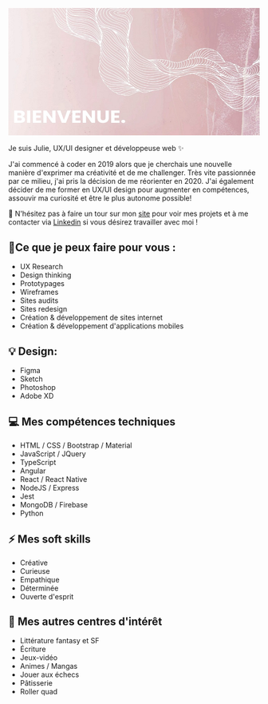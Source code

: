 ![banner image saying "Bienvenue.'](https://github.com/julie-p/julie-p/blob/main/banner-header.jpg)

Je suis Julie, UX/UI designer et développeuse web ✨

J'ai commencé à coder en 2019 alors que je cherchais une nouvelle manière d'exprimer ma créativité et de me challenger. Très vite passionnée par ce milieu, j'ai pris la décision de me réorienter en 2020. J'ai également décider de me former en UX/UI design pour augmenter en compétences, assouvir ma curiosité et être le plus autonome possible!

💬 N'hésitez pas à faire un tour sur mon [site](https://julie-developer.com) pour voir mes projets et à me contacter via [Linkedin](https://www.linkedin.com/in/julie-paupert/) si vous désirez travailler avec moi !

## 📝Ce que je peux faire pour vous :
  - UX Research
  - Design thinking
  - Prototypages
  - Wireframes
  - Sites audits
  - Sites redesign
  - Création & développement de sites internet
  - Création & développement d'applications mobiles

## 💡 Design:
  - Figma
  - Sketch
  - Photoshop
  - Adobe XD

## 💻 Mes compétences techniques

  - HTML / CSS / Bootstrap / Material
  - JavaScript / JQuery
  - TypeScript
  - Angular
  - React / React Native 
  - NodeJS / Express
  - Jest
  - MongoDB / Firebase
  - Python

## ⚡ Mes soft skills 

  - Créative
  - Curieuse
  - Empathique
  - Déterminée
  - Ouverte d'esprit
  
## 💖 Mes autres centres d'intérêt 

  - Littérature fantasy et SF
  - Écriture
  - Jeux-vidéo 
  - Animes / Mangas 
  - Jouer aux échecs
  - Pâtisserie 
  - Roller quad

<!--
## 📈 Quelques stats
![Julies's GitHub stats](https://github-readme-stats.vercel.app/api?username=julie-p&count_private=true&show_icons=true&theme=cobalt)

[![Top Langs](https://github-readme-stats.vercel.app/api/top-langs/?username=julie-p&layout=compact)](https://github.com/anuraghazra/github-readme-stats)




**julie-p/julie-p** is a ✨ _special_ ✨ repository because its `README.md` (this file) appears on your GitHub profile.

Here are some ideas to get you started:

- 🔭 I’m currently working on ...
- 🌱 I’m currently learning ...
- 👯 I’m looking to collaborate on ...
- 🤔 I’m looking for help with ...
- 💬 Ask me about ...
- 📫 How to reach me: ...
- 😄 Pronouns: ...
- ⚡ Fun fact: ...
-->
